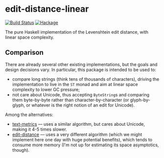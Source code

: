 # edit-distance-linear

[![Build Status][travis-badge]][travis]
[![Hackage][hackage-badge]][hackage]

The pure Haskell implementation of the Levenshtein edit distance, with linear space complexity.

## Comparison

There are already several other existing implementations, but the goals and design decisions vary. In particular, this package is intended to be used to:
* compare long strings (think tens of thousands of characters), driving the implementation to live in the `ST` monad and aim at linear space complexity to lower GC pressure;
* not care about Unicode, thus accepting `ByteString`s and comparing them byte-by-byte rather than character-by-character (or glyph-by-glyph, or whatever is the right notion of an edit for Unicode).

Among the alternatives:
* [text-metrics](http://hackage.haskell.org/package/text-metrics) — uses a similar algorithm, but cares about Unicode, making it 4-5 times slower.
* [edit-distance](http://hackage.haskell.org/package/edit-distance) — uses a very different algorithm (which we might implement here one day with huge potential benefits), which tends to consume more memory (I'm not up for estimating its space asymptotics, though).

[travis]:        <https://travis-ci.org/0xd34df00d/edit-distance-linear>
[travis-badge]:  <https://travis-ci.org/0xd34df00d/edit-distance-linear.svg?branch=master>
[hackage]:       <https://hackage.haskell.org/package/edit-distance-linear>
[hackage-badge]: <https://img.shields.io/hackage/v/edit-distance-linear.svg>
